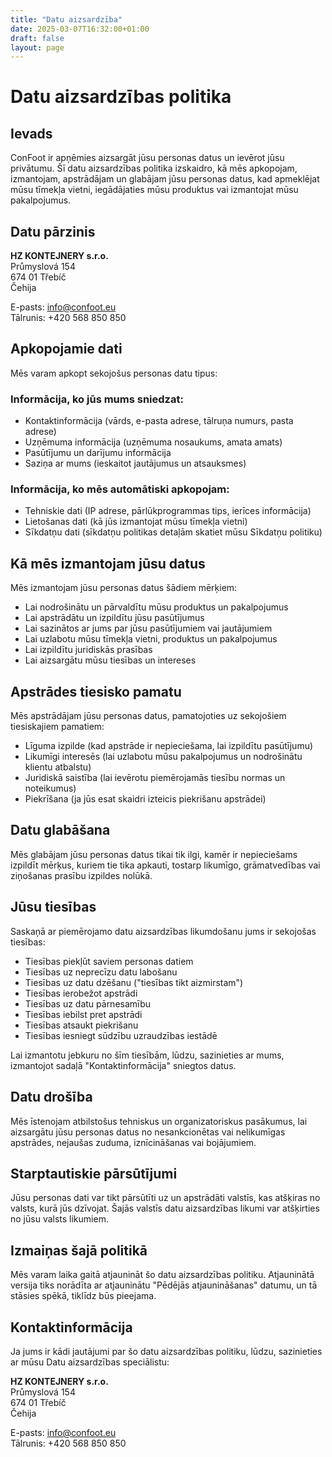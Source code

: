 ```yaml
---
title: "Datu aizsardzība"
date: 2025-03-07T16:32:00+01:00
draft: false
layout: page
---
```


# Datu aizsardzības politika

## Ievads

ConFoot ir apņēmies aizsargāt jūsu personas datus un ievērot jūsu privātumu. Šī datu aizsardzības politika izskaidro, kā mēs apkopojam, izmantojam, apstrādājam un glabājam jūsu personas datus, kad apmeklējat mūsu tīmekļa vietni, iegādājaties mūsu produktus vai izmantojat mūsu pakalpojumus.

## Datu pārzinis

**HZ KONTEJNERY s.r.o.**  
Průmyslová 154  
674 01 Třebíč  
Čehija

E-pasts: info@confoot.eu  
Tālrunis: +420 568 850 850

## Apkopojamie dati

Mēs varam apkopt sekojošus personas datu tipus:

### Informācija, ko jūs mums sniedzat:
- Kontaktinformācija (vārds, e-pasta adrese, tālruņa numurs, pasta adrese)
- Uzņēmuma informācija (uzņēmuma nosaukums, amata amats)
- Pasūtījumu un darījumu informācija
- Saziņa ar mums (ieskaitot jautājumus un atsauksmes)

### Informācija, ko mēs automātiski apkopojam:
- Tehniskie dati (IP adrese, pārlūkprogrammas tips, ierīces informācija)
- Lietošanas dati (kā jūs izmantojat mūsu tīmekļa vietni)
- Sīkdatņu dati (sīkdatņu politikas detaļām skatiet mūsu Sīkdatņu politiku)

## Kā mēs izmantojam jūsu datus

Mēs izmantojam jūsu personas datus šādiem mērķiem:

- Lai nodrošinātu un pārvaldītu mūsu produktus un pakalpojumus
- Lai apstrādātu un izpildītu jūsu pasūtījumus
- Lai sazinātos ar jums par jūsu pasūtījumiem vai jautājumiem
- Lai uzlabotu mūsu tīmekļa vietni, produktus un pakalpojumus
- Lai izpildītu juridiskās prasības
- Lai aizsargātu mūsu tiesības un intereses

## Apstrādes tiesisko pamatu

Mēs apstrādājam jūsu personas datus, pamatojoties uz sekojošiem tiesiskajiem pamatiem:

- Līguma izpilde (kad apstrāde ir nepieciešama, lai izpildītu pasūtījumu)
- Likumīgi interesēs (lai uzlabotu mūsu pakalpojumus un nodrošinātu klientu atbalstu)
- Juridiskā saistība (lai ievērotu piemērojamās tiesību normas un noteikumus)
- Piekrīšana (ja jūs esat skaidri izteicis piekrišanu apstrādei)

## Datu glabāšana

Mēs glabājam jūsu personas datus tikai tik ilgi, kamēr ir nepieciešams izpildīt mērķus, kuriem tie tika apkauti, tostarp likumīgo, grāmatvedības vai ziņošanas prasību izpildes nolūkā.

## Jūsu tiesības

Saskaņā ar piemērojamo datu aizsardzības likumdošanu jums ir sekojošas tiesības:

- Tiesības piekļūt saviem personas datiem
- Tiesības uz neprecīzu datu labošanu
- Tiesības uz datu dzēšanu ("tiesības tikt aizmirstam")
- Tiesības ierobežot apstrādi
- Tiesības uz datu pārnesamību
- Tiesības iebilst pret apstrādi
- Tiesības atsaukt piekrišanu
- Tiesības iesniegt sūdzību uzraudzības iestādē

Lai izmantotu jebkuru no šīm tiesībām, lūdzu, sazinieties ar mums, izmantojot sadaļā "Kontaktinformācija" sniegtos datus.

## Datu drošība

Mēs īstenojam atbilstošus tehniskus un organizatoriskus pasākumus, lai aizsargātu jūsu personas datus no nesankcionētas vai nelikumīgas apstrādes, nejaušas zuduma, iznīcināšanas vai bojājumiem.

## Starptautiskie pārsūtījumi

Jūsu personas dati var tikt pārsūtīti uz un apstrādāti valstīs, kas atšķiras no valsts, kurā jūs dzīvojat. Šajās valstīs datu aizsardzības likumi var atšķirties no jūsu valsts likumiem.

## Izmaiņas šajā politikā

Mēs varam laika gaitā atjaunināt šo datu aizsardzības politiku. Atjauninātā versija tiks norādīta ar atjauninātu "Pēdējās atjaunināšanas" datumu, un tā stāsies spēkā, tiklīdz būs pieejama.

## Kontaktinformācija

Ja jums ir kādi jautājumi par šo datu aizsardzības politiku, lūdzu, sazinieties ar mūsu Datu aizsardzības speciālistu:

**HZ KONTEJNERY s.r.o.**  
Průmyslová 154  
674 01 Třebíč  
Čehija

E-pasts: info@confoot.eu  
Tālrunis: +420 568 850 850
